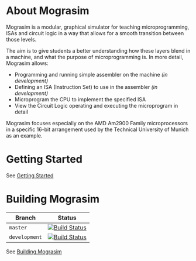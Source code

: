 # About Mograsim

Mograsim is a modular, graphical simulator for teaching microprogramming, ISAs and 
circuit logic in a way that allows for a smooth transition between those levels. 

The aim is to give students a better understanding how these layers blend in a machine, 
and what the purpose of microprogramming is. In more detail, Mograsim allows:

* Programming and running simple assembler on the machine *(in development)*
* Defining an ISA (Instruction Set) to use in the assembler *(in development)*
* Microprogram the CPU to implement the specified ISA
* View the Circuit Logic operating and executing the microprogram in detail

Mograsim focuses especially on the AMD Am2900 Family microprocessors in a specific 
16-bit arrangement used by the Technical University of Munich as an example.  

# Getting Started

See [Getting Started](docs/getting_started.md)

# Building Mograsim

| Branch | Status |
| ------ | ------ |
| `master` | [![Build Status](https://travis-ci.com/Mograsim-Team/Mograsim.svg?branch=master)](https://travis-ci.com/Mograsim-Team/Mograsim) |
| `development` | [![Build Status](https://travis-ci.com/Mograsim-Team/Mograsim.svg?branch=development)](https://travis-ci.com/Mograsim-Team/Mograsim) |

See [Building Mograsim](docs/building_mograsim.md)